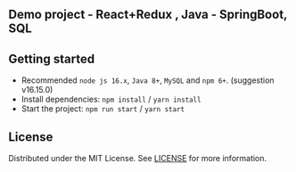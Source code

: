 ## Demo project - React+Redux , Java - SpringBoot, SQL

## Getting started

- Recommended `node js 16.x`, `Java 8+`, `MySQL` and `npm 6+`. (suggestion v16.15.0)
- Install dependencies: `npm install` / `yarn install`
- Start the project: `npm run start` / `yarn start`

## License

Distributed under the MIT License. See [LICENSE](https://github.com/minimal-ui-kit/minimal.free/blob/main/LICENSE.md) for more information.
